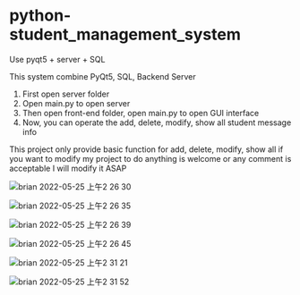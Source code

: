 # python-student_management_system
Use pyqt5 + server + SQL 

This system combine PyQt5, SQL, Backend Server

1. First open server folder
2. Open main.py to open server
3. Then open front-end folder, open main.py to open GUI interface
4. Now, you can operate the add, delete, modify, show all student message info

This project only provide basic function for add, delete, modify, show all
if you want to modify my project to do anything is welcome or any comment is acceptable
I will modify it ASAP

![brian 2022-05-25 上午2 26 30](https://user-images.githubusercontent.com/86283442/170106381-b8cd25e5-72d1-4e67-9ed0-608cb2058f78.png)

![brian 2022-05-25 上午2 26 35](https://user-images.githubusercontent.com/86283442/170106385-94085b6c-899b-4e27-b219-a038812c25ce.png)

![brian 2022-05-25 上午2 26 39](https://user-images.githubusercontent.com/86283442/170106389-8806513f-6796-440c-a5fa-a93dfb2a325a.png)

![brian 2022-05-25 上午2 26 45](https://user-images.githubusercontent.com/86283442/170106396-a852592c-b795-4caf-8590-0e392ead44dc.png)

![brian 2022-05-25 上午2 31 21](https://user-images.githubusercontent.com/86283442/170107215-ec808b87-14a7-4e30-83ef-5f3e6be98687.png)

![brian 2022-05-25 上午2 31 52](https://user-images.githubusercontent.com/86283442/170107233-b6585ed0-d811-41d9-975f-5dc5a272bdc3.png)

